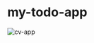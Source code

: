 ﻿# my-todo-app
![cv-app](https://github.com/user-attachments/assets/e8bc9ddd-d848-4e70-ada7-656620517dc3)
